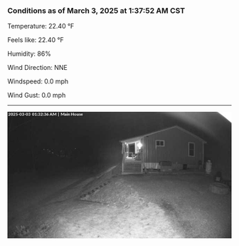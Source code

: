 ### Conditions as of March 3, 2025 at 1:37:52 AM CST 

Temperature: 22.40 &deg;F

Feels like: 22.40 &deg;F

Humidity: 86%

Wind Direction: NNE

Windspeed: 0.0 mph

Wind Gust: 0.0 mph

---

<img src="./images/latest.jpeg"/>

